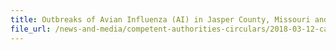 ```yaml
---
title: Outbreaks of Avian Influenza (AI) in Jasper County, Missouri and Hopkins County, Texas, USA 
file_url: /news-and-media/competent-authorities-circulars/2018-03-12-ca.pdf
---
```

